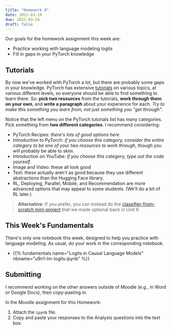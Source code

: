 ```yaml
---
title: "Homework 9"
date: 2022-03-18
due: 2022-03-24
draft: false
---
```


Our goals for the homework assignment this week are:

- Practice working with language modeling logits
- Fill in gaps in your PyTorch knowledge

## Tutorials

By now we've worked with PyTorch a lot, but there are probably some gaps in your knowledge. PyTorch has extensive [tutorials](https://pytorch.org/tutorials) on various topics, at various different levels, so everyone should be able to find something to learn there. So: **pick two resources** from the tutorials, **work through them on your own**, and **write a paragraph** about your experience for each. *Try to make this something you learn from, not just something you "get through".*

Notice that the left menu on the PyTorch tutorials list has many categories. Pick something from **two different categories**. I recommend considering:

- PyTorch Recipes: *there's lots of good options here*
- Introduction to PyTorch: *if you choose this category, consider the entire category to be one of your two resources to work through*, though you will probably be able to skim.
- Introduction on YouTube: *if you choose this category, type out the code yourself*.
- Image and Video: these all look good
- Text: these actually aren't as good because they use different abstractions than the Hugging Face library.
- RL, Deploying, Parallel, Mobile, and Recommendation are more advanced options that may appeal to some students. (We'll do a bit of RL later.)

> **Alternative**: If you prefer, you can instead do the [classifier-from-scratch mini-project](https://cs.calvin.edu/courses/cs/344/22sp/units/06recap/mini-proj/) that we made optional back in Unit 6.

## This Week's Fundamentals

There's only one notebook this week, designed to help you practice with language modeling. As usual, do your work in the corresponding notebook.

- {{% fundamentals name="Logits in Causal Language Models" nbname="u9n1-lm-logits.ipynb" %}}

## Submitting

I recommend working on the other answers outside of Moodle (e.g., in Word or Google Docs), then copy-pasting in.

In the Moodle assignment for this Homework:

1. Attach the `ipynb` file.
2. Copy and paste your responses to the Analysis questions into the text box.
